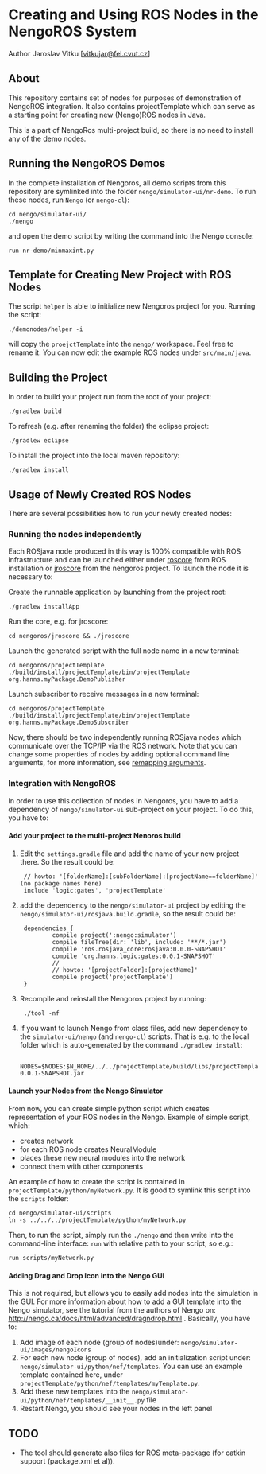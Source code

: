 Creating and Using ROS Nodes in the NengoROS System
================================================

Author Jaroslav Vitku [vitkujar@fel.cvut.cz]


About
------

This repository contains set of nodes for purposes of demonstration of NengoROS integration. It also contains projectTemplate which can serve as a starting point for creating new (Nengo)ROS nodes in Java.

This is a part of NengoRos multi-project build, so there is no need to install any of the demo nodes. 


Running the NengoROS Demos
---------------------------

In the complete installation of Nengoros, all demo scripts from this repository are symlinked into the folder `nengo/simulator-ui/nr-demo`. To run these nodes, run `Nengo` (or `nengo-cl`):
	
	cd nengo/simulator-ui/
	./nengo

and open the demo script by writing the command into the Nengo console:
	
	run nr-demo/minmaxint.py


Template for Creating New Project with ROS Nodes
-----------------------------------------------

The script `helper` is able to initialize new Nengoros project for you. Running the script: 

	./demonodes/helper -i
	
will copy the `proejctTemplate` into the `nengo/` workspace. Feel free to rename it. You can now edit the example ROS nodes under `src/main/java`.

Building the Project
----------------------

In order to build your project run from the root of your project:

	./gradlew build
	
To refresh (e.g. after renaming the folder) the eclipse project:

	./gradlew eclipse
	
To install the project into the local maven repository:

	./gradlew install
	

Usage of Newly Created ROS Nodes
---------------------------------


There are several possibilities how to run your newly created nodes:

### Running the nodes independently
Each ROSjava node produced in this way is 100% compatible with ROS infrastructure and can be launched either under [roscore](http://wiki.ros.org/roscore) from ROS installation or [jroscore](https://github.com/jvitku/jroscore) from the nengoros project. To launch the node it is necessary to:

Create the runnable application by launching from the project root:

	./gradlew installApp

Run the core, e.g. for jroscore:

	cd nengoros/jroscore && ./jroscore

Launch the generated script with the full node name in a new terminal:

	cd nengoros/projectTemplate
	./build/install/projectTemplate/bin/projectTemplate org.hanns.myPackage.DemoPublisher
	
Launch subscriber to receive messages in a new terminal:

	cd nengoros/projectTemplate
	./build/install/projectTemplate/bin/projectTemplate org.hanns.myPackage.DemoSubscriber

Now, there should be two independently running ROSjava nodes which communicate over the TCP/IP via the ROS network. Note that you can change some properties of nodes by adding optional command line arguments, for more information, see [remapping arguments](http://wiki.ros.org/Remapping%20Arguments).

### Integration with NengoROS
In order to use this collection of nodes in Nengoros, you have to add a dependency of `nengo/simulator-ui` sub-project on your project. To do this, you have to:
#### Add your project to the multi-project Nenoros build
1. Edit the `settings.gradle` file and add the name of your new project there. So the result could be:

		// howto: '[folderName]:[subFolderName]:[projectName==folderName]'  (no package names here)
		include 'logic:gates', 'projectTemplate'

		
2. add the dependency to the `nengo/simulator-ui` project by editing the `nengo/simulator-ui/rosjava.build.gradle`, so the result could be:	


		dependencies {
		    	compile project(':nengo:simulator')
		    	compile fileTree(dir: 'lib', include: '**/*.jar')
		    	compile 'ros.rosjava_core:rosjava:0.0.0-SNAPSHOT'
		    	compile 'org.hanns.logic:gates:0.0.1-SNAPSHOT'
				//
				// howto: '[projectFolder]:[projectName]' 
				compile project('projectTemplate')
		}


3. Recompile and reinstall the Nengoros project by running:

		./tool -nf

4. If you want to launch Nengo from class files, add new dependency to the `simulator-ui/nengo` (and `nengo-cl`) scripts. That is e.g. to the local folder which is auto-generated by the command `./gradlew install`:

		NODES=$NODES:$N_HOME/../../projectTemplate/build/libs/projectTemplate-0.0.1-SNAPSHOT.jar

#### Launch your Nodes from the Nengo Simulator

From now, you can create simple python script which creates representation of your ROS nodes in the Nengo. Example of simple script, which:

* creates network
* for each ROS node creates NeuralModule
* places these new neural modules into the network
* connect them with other components

An example of how to create the script is contained in `projectTemplate/python/myNetwork.py`. It is good to symlink this script into the `scripts` folder:

	cd nengo/simulator-ui/scripts
	ln -s ../../../projectTemplate/python/myNetwork.py

Then, to run the script, simply run the `./nengo` and then write into the command-line interface: `run` with relative path to your script, so e.g.:
	
	run scripts/myNetwork.py
	

#### Adding Drag and Drop Icon into the Nengo GUI
This is not required, but allows you to easily add nodes into the simulation in the GUI. For more information about how to add a GUI template into the Nengo simulator, see the tutorial from the authors of Nengo on: http://nengo.ca/docs/html/advanced/dragndrop.html .
Basically, you have to:

1. Add image of each node (group of nodes)under: `nengo/simulator-ui/images/nengoIcons`
2. For each new node (group of nodes), add an initialization script under: `nengo/simulator-ui/python/nef/templates`. You can use an example template contained here, under `projectTemplate/python/nef/templates/myTemplate.py`.
3. Add these new templates into the `nengo/simulator-ui/python/nef/templates/__init__.py` file
4. Restart Nengo, you should see your nodes in the left panel



TODO
---------

* 	The tool should generate also files for ROS meta-package (for catkin support (package.xml et al)).
